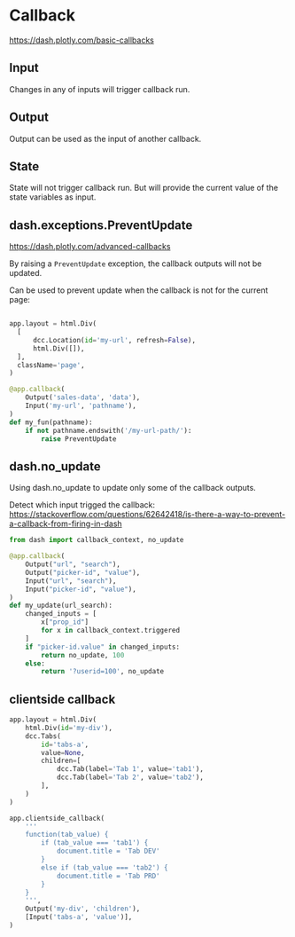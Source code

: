 # Callback

https://dash.plotly.com/basic-callbacks


## Input
Changes in any of inputs will trigger callback run. 

## Output
Output can be used as the input of another callback.

## State
State will not trigger callback run. But will provide the current value of the state variables as input.

## dash.exceptions.PreventUpdate
https://dash.plotly.com/advanced-callbacks

By raising a `PreventUpdate` exception, the callback outputs will not be updated.

Can be used to prevent update when the callback is not for the current page:
```py

app.layout = html.Div(
  [
      dcc.Location(id='my-url', refresh=False),
      html.Div([]),
  ],
  className='page',
)

@app.callback(
    Output('sales-data', 'data'),
    Input('my-url', 'pathname'),
)
def my_fun(pathname):
    if not pathname.endswith('/my-url-path/'):
        raise PreventUpdate
```

## dash.no_update
Using dash.no_update to update only some of the callback outputs.

Detect which input trigged the callback: 
https://stackoverflow.com/questions/62642418/is-there-a-way-to-prevent-a-callback-from-firing-in-dash
```py
from dash import callback_context, no_update

@app.callback(
    Output("url", "search"),
    Output("picker-id", "value"),
    Input("url", "search"),
    Input("picker-id", "value"),
)
def my_update(url_search):
    changed_inputs = [
        x["prop_id"]
        for x in callback_context.triggered
    ]
    if "picker-id.value" in changed_inputs:
        return no_update, 100
    else:
        return '?userid=100', no_update
```

## clientside callback
```py
app.layout = html.Div(
    html.Div(id='my-div'),
    dcc.Tabs(
        id='tabs-a',
        value=None,
        children=[
            dcc.Tab(label='Tab 1', value='tab1'),
            dcc.Tab(label='Tab 2', value='tab2'),
        ],
    )
)

app.clientside_callback(
    '''
    function(tab_value) {
        if (tab_value === 'tab1') {
            document.title = 'Tab DEV'
        }
        else if (tab_value === 'tab2') {
            document.title = 'Tab PRD'
        }
    }
    ''',
    Output('my-div', 'children'),
    [Input('tabs-a', 'value')],
)
```
